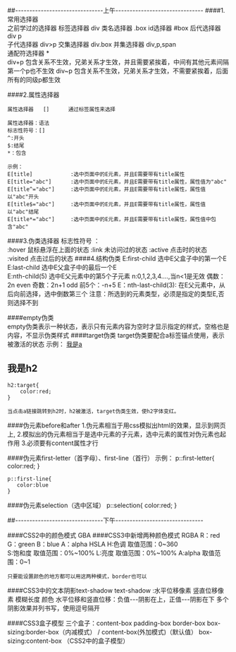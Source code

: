 ##-------------------------------上午------------------------------- 
####1.常用选择器  
	之前学过的选择器 
	标签选择器						div 
	类名选择器						.box 
	id选择器							#box 
	后代选择器						div p  
	子代选择器						div>p
    交集选择器						div.box 
	并集选择器						div,p,span  
	通配符选择器						*   
	div+p  包含关系不生效，兄弟关系才生效，并且需要紧挨着，中间有其他元素间隔第一个p也不生效
    div~p  包含关系不生效，兄弟关系才生效，不需要紧挨着，后面所有的同级p都生效
	
####2.属性选择器 

	属性选择器	[]	  	通过标签属性来选择

	属性选择器：语法 
	标志性符号：[] 
	^:开头 
	$:结尾  
	*：包含 
	
	示例： 
	E[title]			:选中页面中的E元素，并且E需要带有title属性 
	E[title="abc"]		:选中页面中的E元素，并且E需要带有title属性，属性值为"abc" 
	E[title^="abc"]		:选中页面中的E元素，并且E需要带有title属性，属性值以"abc"开头 
	E[title$="abc"]		:选中页面中的E元素，并且E需要带有title属性，属性值以"abc"结尾 
	E[title*="abc"]		:选中页面中的E元素，并且E需要带有title属性，属性值中包含"abc"  
####3.伪类选择器 
	标志性符号	：	
	:hover		鼠标悬浮在上面的状态
	:link 		未访问过的状态	
	:active 	点击时的状态
	:visited	点击过后的状态 
####4.结构伪类 
	E:first-child			选中E父盒子中的第一个E 
	E:last-child			选中E父盒子中的最后一个E  
	E:nth-child(5)			选中E父元素中的第5个子元素 
	  n:0,1,2,3,4....,当n<1是无效 
	偶数：2n even 
	奇数：2n+1 odd 
	前5个：-n+5 
	E：nth-last-child(3):	在E父元素中，从后向前选择，选中倒数第三个 
	注意：所选到的元素类型，必须是指定的类型E,否则选择不到 

####empty伪类   
	empty伪类表示一种状态，表示只有元素内容为空时才显示指定的样式，空格也是内容，不显示伪类样式
####target伪类 
	target伪类要配合a标签锚点使用，表示被激活的状态 
	示例：
	<a href="#title">我是a</a>
	<h2 id="title">我是h2</h2>
 
	h2:target{
		color:red;
	}
	
	当点击a链接跳转到h2时，h2被激活，target伪类生效，使h2字体变红。 

####伪元素before和after 
	1.伪元素相当于用css模拟出html的效果，显示到网页上,
    2.模拟出的伪元素相当于是选中元素的子元素，选中元素的属性对伪元素也起作用
    3.必须要有content属性才行 

####伪元素first-letter（首字母）、first-line（首行） 
	示例：
	p::first-letter{
	   color:red;
	} 

	p::first-line{
	   color:blue
	}
####伪元素selection（选中区域）
	p::selection{
	   color:red;
	}
		
	

##-------------------------------下午------------------------------- 

####CSS2中的颜色模式
	GBA 
####CSS3中新增两种颜色模式 
	RGBA 
		R：red 
		G：green 
		B：blue 
		A：alpha 
	HSLA 
		H:色调 		取值范围：0~360	
		S:饱和度		取值范围：0%~100%
		L:亮度 		取值范围：0%~100%
		A:alpha 	取值范围：0~1

	只要能设置颜色的地方都可以用这两种模式，border也可以   
####CSS3中的文本阴影text-shadow 
		text-shadow :水平位移像素 竖直位移像素 模糊长度 颜色
        水平位移和竖直位移：负值---阴影在上，正值---阴影在下
        多个阴影效果并列书写，使用逗号隔开 

####CSS3盒子模型 
	三个盒子：content-box padding-box border-box 
	box-sizing:border-box（内减模式） / content-box(外加模式)（默认值） 
	box-sizing:content-box （CSS2中的盒子模型）